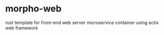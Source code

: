 # morpho-web
rust template for front-end web server microservice container using actix web framework 
